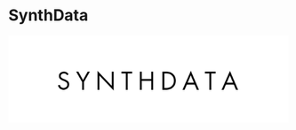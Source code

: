 # SynthData
![Alt Text](https://raw.githubusercontent.com/deepak5512/SynthData-mock_data_generator/refs/heads/main/assets/synthdata%20logo.png)
